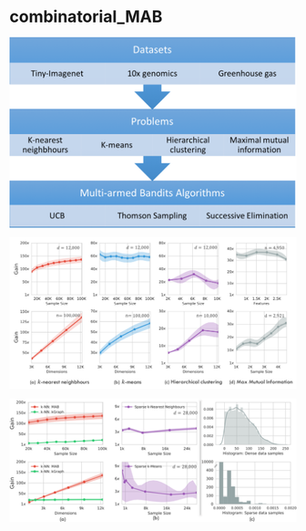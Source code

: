 # combinatorial_MAB
![Software Architecture](figures/Implementation.png)

![Results on Different tasks](figures/intro.png)

![More Results](figures/figure2.png)

